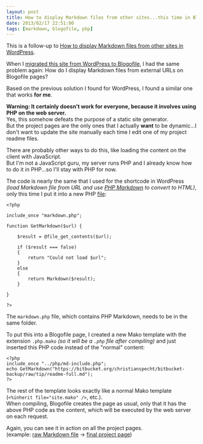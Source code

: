 ```yaml
---
layout: post
title: How to display Markdown files from other sites...this time in Blogofile
date: 2013/02/17 22:51:00
tags: [markdown, blogofile, php]
---
```


This is a follow-up to [How to display Markdown files from other sites in WordPress](http://christianspecht.de/2012/03/09/how-to-display-markdown-files-from-other-sites-in-wordpress).

When I [migrated this site from WordPress to Blogofile](http://christianspecht.de/2013/01/29/switched-from-wordpress-to-blogofile), I had the same problem again: How do I display Markdown files from external URLs on Blogofile pages?

Based on the previous solution I found for WordPress, I found a similar one that works **for me**.

**Warning: It certainly doesn't work for everyone, because it involves using PHP on the web server.**  
Yes, this somehow defeats the purpose of a static site generator.  
But the project pages are the only ones that I actually **want** to be dynamic...I don't want to update the site manually each time I edit one of my project readme files.

There are probably other ways to do this, like loading the content on the client with JavaScript.  
But I'm not a JavaScript guru, my server runs PHP and I already know how to do it in PHP...so I'll stay with PHP for now.

The code is nearly the same that I used for the shortcode in WordPress *(load Markdown file from URL and use [PHP Markdown](http://michelf.ca/projects/php-markdown/) to convert to HTML)*, only this time I put it into a new PHP [file](https://bitbucket.org/christianspecht/blog/src/e745c8d2880e71a6573cf696f30faa8c147ac062/src/php/md-include.php?at=default):

    <?php

    include_once "markdown.php";

    function GetMarkdown($url) {

        $result = @file_get_contents($url);

        if ($result === false)
        {
            return "Could not load $url";
        }
        else
        {
            return Markdown($result);
        }
        
    }

    ?>

The `markdown.php` file, which contains PHP Markdown, needs to be in the same folder.

To put this into a Blogofile page, I created a new Mako template with the extension `.php.mako` *(so it will be a `.php` file after compiling)* and just inserted this PHP code instead of the "normal" content:

    <?php
    include_once "../php/md-include.php";
    echo GetMarkdown("https://bitbucket.org/christianspecht/bitbucket-backup/raw/tip/readme-full.md");
    ?>

The rest of the template looks exactly like a normal Mako template (`<%inherit file="site.mako" />`, etc.).  
When compiling, Blogofile creates the page as usual, only that it has the above PHP code as the content, which will be executed by the web server on each request.

Again, you can see it in action on all the project pages.  
(example: [raw Markdown file](https://bitbucket.org/christianspecht/bitbucket-backup/raw/tip/readme-full.md) &rarr; [final project page](http://christianspecht.de/bitbucket-backup))